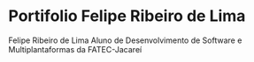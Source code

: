 # Portifolio  Felipe Ribeiro de Lima

 Felipe Ribeiro de Lima
Aluno de Desenvolvimento de Software e Multiplantaformas da FATEC-Jacareí
